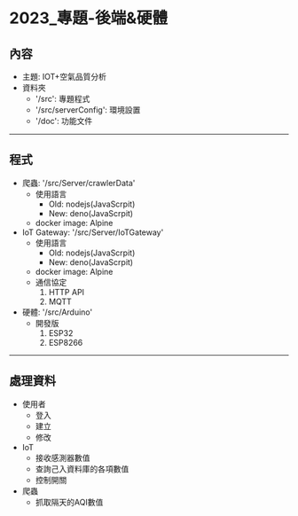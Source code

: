 2023_專題-後端&硬體 
===
## 內容
- 主題: IOT+空氣品質分析
- 資料夾
  * '/src': 專題程式
  * '/src/serverConfig': 環境設置
  * '/doc': 功能文件
---
## 程式
- 爬蟲: '/src/Server/crawlerData'
  * 使用語言
      * Old: nodejs(JavaScrpit)
      * New: deno(JavaScrpit)
  * docker image: Alpine
- IoT Gateway: '/src/Server/IoTGateway'
  * 使用語言
      * Old: nodejs(JavaScrpit)
      * New: deno(JavaScrpit)
  * docker image: Alpine
  * 通信協定
    1. HTTP API
    2. MQTT
- 硬體: '/src/Arduino' 
  * 開發版
    1. ESP32
    2. ESP8266
---
## 處理資料
- 使用者
  * 登入
  * 建立
  * 修改
- IoT 
  * 接收感測器數值
  * 查詢己入資料庫的各項數值
  * 控制開關
- 爬蟲
  * 抓取隔天的AQI數值
